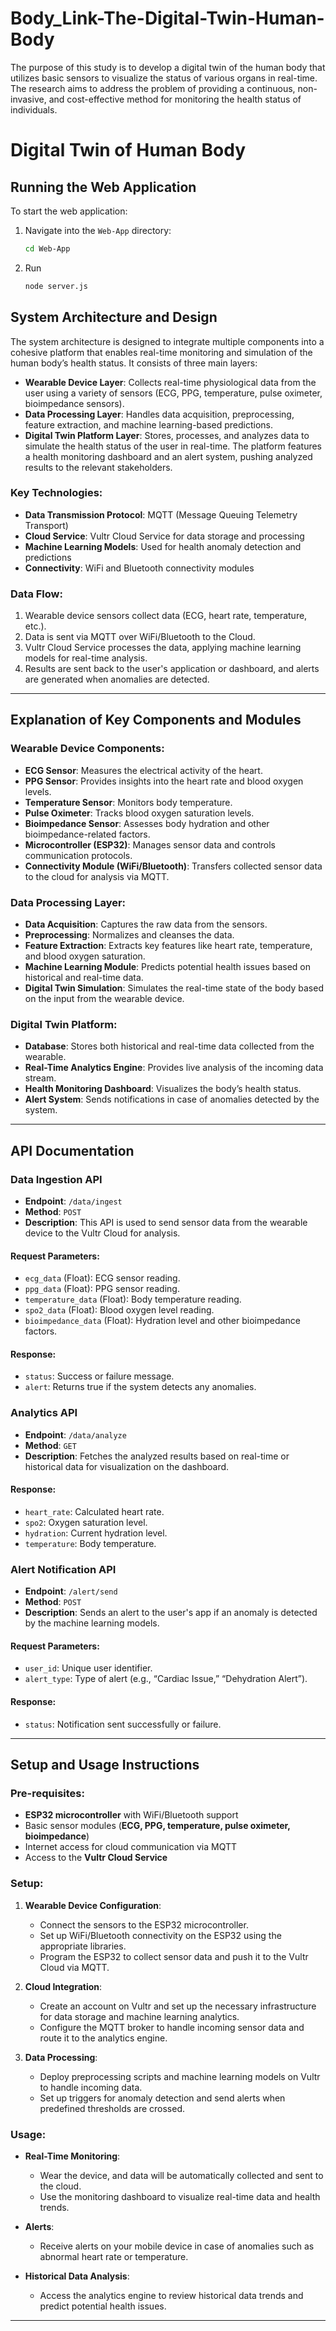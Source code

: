 # Body_Link-The-Digital-Twin-Human-Body
The purpose of this study is to develop a digital twin of the human body that utilizes basic sensors to visualize the status of various organs in real-time. The research aims to address the problem of providing a continuous, non-invasive, and cost-effective method for monitoring the health status of individuals.

# Digital Twin of Human Body
## Running the Web Application

To start the web application:

1. Navigate into the `Web-App` directory:
   ```bash
   cd Web-App
2. Run
   ```bash
   node server.js
   
## System Architecture and Design

The system architecture is designed to integrate multiple components into a cohesive platform that enables real-time monitoring and simulation of the human body’s health status. It consists of three main layers:

- **Wearable Device Layer**: Collects real-time physiological data from the user using a variety of sensors (ECG, PPG, temperature, pulse oximeter, bioimpedance sensors).
- **Data Processing Layer**: Handles data acquisition, preprocessing, feature extraction, and machine learning-based predictions.
- **Digital Twin Platform Layer**: Stores, processes, and analyzes data to simulate the health status of the user in real-time. The platform features a health monitoring dashboard and an alert system, pushing analyzed results to the relevant stakeholders.

### Key Technologies:
- **Data Transmission Protocol**: MQTT (Message Queuing Telemetry Transport)
- **Cloud Service**: Vultr Cloud Service for data storage and processing
- **Machine Learning Models**: Used for health anomaly detection and predictions
- **Connectivity**: WiFi and Bluetooth connectivity modules

### Data Flow:
1. Wearable device sensors collect data (ECG, heart rate, temperature, etc.).
2. Data is sent via MQTT over WiFi/Bluetooth to the Cloud.
3. Vultr Cloud Service processes the data, applying machine learning models for real-time analysis.
4. Results are sent back to the user's application or dashboard, and alerts are generated when anomalies are detected.

---

## Explanation of Key Components and Modules

### Wearable Device Components:
- **ECG Sensor**: Measures the electrical activity of the heart.
- **PPG Sensor**: Provides insights into the heart rate and blood oxygen levels.
- **Temperature Sensor**: Monitors body temperature.
- **Pulse Oximeter**: Tracks blood oxygen saturation levels.
- **Bioimpedance Sensor**: Assesses body hydration and other bioimpedance-related factors.
- **Microcontroller (ESP32)**: Manages sensor data and controls communication protocols.
- **Connectivity Module (WiFi/Bluetooth)**: Transfers collected sensor data to the cloud for analysis via MQTT.

### Data Processing Layer:
- **Data Acquisition**: Captures the raw data from the sensors.
- **Preprocessing**: Normalizes and cleanses the data.
- **Feature Extraction**: Extracts key features like heart rate, temperature, and blood oxygen saturation.
- **Machine Learning Module**: Predicts potential health issues based on historical and real-time data.
- **Digital Twin Simulation**: Simulates the real-time state of the body based on the input from the wearable device.

### Digital Twin Platform:
- **Database**: Stores both historical and real-time data collected from the wearable.
- **Real-Time Analytics Engine**: Provides live analysis of the incoming data stream.
- **Health Monitoring Dashboard**: Visualizes the body’s health status.
- **Alert System**: Sends notifications in case of anomalies detected by the system.

---

## API Documentation

### Data Ingestion API
- **Endpoint**: `/data/ingest`
- **Method**: `POST`
- **Description**: This API is used to send sensor data from the wearable device to the Vultr Cloud for analysis.

#### Request Parameters:
- `ecg_data` (Float): ECG sensor reading.
- `ppg_data` (Float): PPG sensor reading.
- `temperature_data` (Float): Body temperature reading.
- `spo2_data` (Float): Blood oxygen level reading.
- `bioimpedance_data` (Float): Hydration level and other bioimpedance factors.

#### Response:
- `status`: Success or failure message.
- `alert`: Returns true if the system detects any anomalies.

### Analytics API
- **Endpoint**: `/data/analyze`
- **Method**: `GET`
- **Description**: Fetches the analyzed results based on real-time or historical data for visualization on the dashboard.

#### Response:
- `heart_rate`: Calculated heart rate.
- `spo2`: Oxygen saturation level.
- `hydration`: Current hydration level.
- `temperature`: Body temperature.

### Alert Notification API
- **Endpoint**: `/alert/send`
- **Method**: `POST`
- **Description**: Sends an alert to the user's app if an anomaly is detected by the machine learning models.

#### Request Parameters:
- `user_id`: Unique user identifier.
- `alert_type`: Type of alert (e.g., “Cardiac Issue,” “Dehydration Alert”).

#### Response:
- `status`: Notification sent successfully or failure.

---

## Setup and Usage Instructions

### Pre-requisites:
- **ESP32 microcontroller** with WiFi/Bluetooth support
- Basic sensor modules (**ECG, PPG, temperature, pulse oximeter, bioimpedance**)
- Internet access for cloud communication via MQTT
- Access to the **Vultr Cloud Service**

### Setup:

1. **Wearable Device Configuration**:
   - Connect the sensors to the ESP32 microcontroller.
   - Set up WiFi/Bluetooth connectivity on the ESP32 using the appropriate libraries.
   - Program the ESP32 to collect sensor data and push it to the Vultr Cloud via MQTT.

2. **Cloud Integration**:
   - Create an account on Vultr and set up the necessary infrastructure for data storage and machine learning analytics.
   - Configure the MQTT broker to handle incoming sensor data and route it to the analytics engine.

3. **Data Processing**:
   - Deploy preprocessing scripts and machine learning models on Vultr to handle incoming data.
   - Set up triggers for anomaly detection and send alerts when predefined thresholds are crossed.

### Usage:

- **Real-Time Monitoring**:
  - Wear the device, and data will be automatically collected and sent to the cloud.
  - Use the monitoring dashboard to visualize real-time data and health trends.

- **Alerts**:
  - Receive alerts on your mobile device in case of anomalies such as abnormal heart rate or temperature.

- **Historical Data Analysis**:
  - Access the analytics engine to review historical data trends and predict potential health issues.

---


